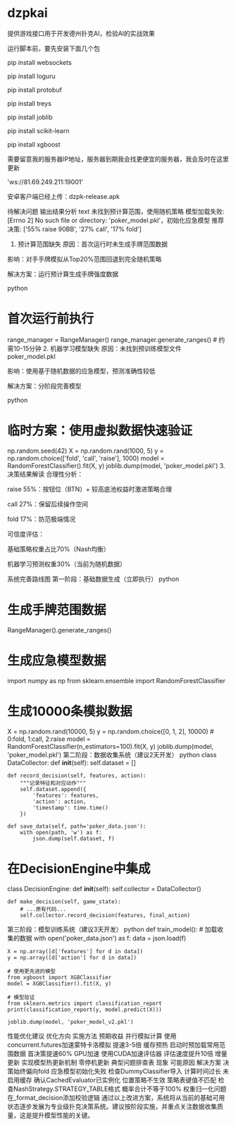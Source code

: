 # dzpkai
提供游戏接口用于开发德州扑克AI，检验AI的实战效果


运行脚本前，要先安装下面几个包

pip install websockets

pip install loguru

pip install protobuf

pip install treys

pip install joblib

pip install scikit-learn

pip install xgboost

需要留意我的服务器IP地址，服务器到期我会找更便宜的服务器，我会及时在这里更新

'ws://81.69.249.211:19001'



安卓客户端已经上传：dzpk-release.apk




待解决问题
输出结果分析
text
未找到预计算范围，使用随机策略
模型加载失败: [Errno 2] No such file or directory: 'poker_model.pkl'，初始化应急模型
推荐决策: ['55% raise 90BB', '27% call', '17% fold']
1. 预计算范围缺失
原因：首次运行时未生成手牌范围数据

影响：对手手牌模拟从Top20%范围回退到完全随机策略

解决方案：运行预计算生成手牌强度数据

python
# 首次运行前执行
range_manager = RangeManager()
range_manager.generate_ranges()  # 约需10-15分钟
2. 机器学习模型缺失
原因：未找到预训练模型文件poker_model.pkl

影响：使用基于随机数据的应急模型，预测准确性较低

解决方案：分阶段完善模型

python
# 临时方案：使用虚拟数据快速验证
np.random.seed(42)
X = np.random.rand(1000, 5)
y = np.random.choice(['fold', 'call', 'raise'], 1000)
model = RandomForestClassifier().fit(X, y)
joblib.dump(model, 'poker_model.pkl')
3. 决策结果解读
合理性分析：

raise 55%：按钮位（BTN）+ 较高底池权益时激进策略合理

call 27%：保留后续操作空间

fold 17%：防范极端情况

可信度评估：

基础策略权重占比70%（Nash均衡）

机器学习预测权重30%（当前为随机数据）

系统完善路线图
第一阶段：基础数据生成（立即执行）
python
# 生成手牌范围数据
RangeManager().generate_ranges()

# 生成应急模型数据
import numpy as np
from sklearn.ensemble import RandomForestClassifier

# 生成10000条模拟数据
X = np.random.rand(10000, 5)
y = np.random.choice([0, 1, 2], 10000)  # 0:fold, 1:call, 2:raise
model = RandomForestClassifier(n_estimators=100).fit(X, y)
joblib.dump(model, 'poker_model.pkl')
第二阶段：数据收集系统（建议2天开发）
python
class DataCollector:
    def __init__(self):
        self.dataset = []
    
    def record_decision(self, features, action):
        """记录特征和对应动作"""
        self.dataset.append({
            'features': features,
            'action': action,
            'timestamp': time.time()
        })
    
    def save_data(self, path='poker_data.json'):
        with open(path, 'w') as f:
            json.dump(self.dataset, f)

# 在DecisionEngine中集成
class DecisionEngine:
    def __init__(self):
        self.collector = DataCollector()
    
    def make_decision(self, game_state):
        # ...原有代码...
        self.collector.record_decision(features, final_action)
第三阶段：模型训练系统（建议3天开发）
python
def train_model():
    # 加载收集的数据
    with open('poker_data.json') as f:
        data = json.load(f)
    
    X = np.array([d['features'] for d in data])
    y = np.array([d['action'] for d in data])
    
    # 使用更先进的模型
    from xgboost import XGBClassifier
    model = XGBClassifier().fit(X, y)
    
    # 模型验证
    from sklearn.metrics import classification_report
    print(classification_report(y, model.predict(X)))
    
    joblib.dump(model, 'poker_model_v2.pkl')
性能优化建议
优化方向	实施方法	预期收益
并行模拟计算	使用concurrent.futures加速蒙特卡洛模拟	提速3-5倍
缓存预热	启动时预加载常用范围数据	首决策提速60%
GPU加速	使用CUDA加速评估器	评估速度提升10倍
增量更新	实现模型热更新机制	零停机更新
典型问题排查表
现象	可能原因	解决方案
决策始终偏向fold	应急模型初始化失败	检查DummyClassifier导入
计算时间过长	未启用缓存	确认CachedEvaluator已实例化
位置策略不生效	策略表键值不匹配	检查NashStrategy.STRATEGY_TABLE格式
概率合计不等于100%	权重归一化问题	在_format_decision添加校验逻辑
通过以上改进方案，系统将从当前的基础可用状态逐步发展为专业级扑克决策系统。建议按阶段实施，并重点关注数据收集质量，这是提升模型性能的关键。